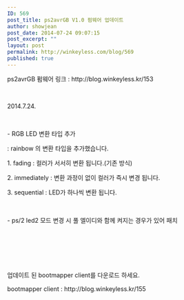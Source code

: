 ```yaml
---
ID: 569
post_title: ps2avrGB V1.0 펌웨어 업데이트
author: showjean
post_date: 2014-07-24 09:07:15
post_excerpt: ""
layout: post
permalink: http://winkeyless.com/blog/569
published: true
---
```

<p>ps2avrGB 펌웨어 링크 : http://blog.winkeyless.kr/153</p><p><br /></p><p>2014.7.24.</p><p><br /></p><p>- RGB LED 변환 타입 추가</p><p>: rainbow 의 변환 타입을 추가했습니다.</p><p>1. fading : 컬러가 서서히 변환 됩니다.(기존 방식)</p><p>2. immediately : 변환 과정이 없이&nbsp;컬러가 즉시 변경 됩니다.</p><p>3. sequential : LED가 하나씩 변환 됩니다.</p><p><br /></p><p>- ps/2 led2 모드 변경 시 풀 엘이디와 함께 켜지는 경우가 있어 패치</p><p><br /></p><p><br /></p><p><br /></p><p>업데이트 된 bootmapper client를 다운로드 하세요.</p><p>bootmapper client : http://blog.winkeyless.kr/155</p>